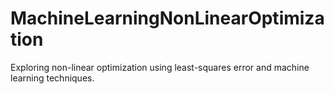 # MachineLearningNonLinearOptimization
Exploring non-linear optimization using least-squares error and machine learning techniques.
